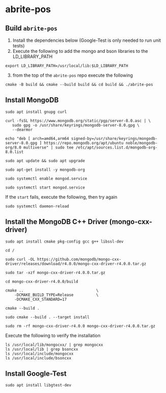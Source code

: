 # abrite-pos
## Build `abrite-pos`
1. Install the dependencies below (Google-Test is only needed to run unit tests)
1. Execute the following to add the mongo and bson libraries to the LD_LIBRARY_PATH
```
export LD_LIBRARY_PATH=/usr/local/lib:$LD_LIBRARY_PATH
```
3. from the top of the `abrite-pos` repo execute the following
```
cmake -B build && cmake --build build && cd build && ./abrite-pos
```

## Install MongoDB
```
sudo apt install gnupg curl
```
```
curl -fsSL https://www.mongodb.org/static/pgp/server-8.0.asc | \
   sudo gpg -o /usr/share/keyrings/mongodb-server-8.0.gpg \
   --dearmor
```
```
echo "deb [ arch=amd64,arm64 signed-by=/usr/share/keyrings/mongodb-server-8.0.gpg ] https://repo.mongodb.org/apt/ubuntu noble/mongodb-org/8.0 multiverse" | sudo tee /etc/apt/sources.list.d/mongodb-org-8.0.list
```
```
sudo apt update && sudo apt upgrade
```
```
sudo apt-get install -y mongodb-org
```
```
sudo systemctl enable mongod.service
```
```
sudo systemctl start mongod.service
```
If the `start` fails, execute the following, then try again
```
sudo systemctl daemon-reload
```

## Install the MongoDB C++ Driver (mongo-cxx-driver)
```
sudo apt install cmake pkg-config gcc g++ libssl-dev
```
```
cd /
```
```
sudo curl -OL https://github.com/mongodb/mongo-cxx-driver/releases/download/r4.0.0/mongo-cxx-driver-r4.0.0.tar.gz
```
```
sudo tar -xzf mongo-cxx-driver-r4.0.0.tar.gz
```
```
cd mongo-cxx-driver-r4.0.0/build
```
```
cmake ..                                \
    -DCMAKE_BUILD_TYPE=Release          \
    -DCMAKE_CXX_STANDARD=17
```
```
cmake --build .
```
```
sudo cmake --build . --target install
```
```
sudo rm -rf mongo-cxx-driver-r4.0.0 mongo-cxx-driver-r4.0.0.tar.gz
```
Execute the following to verify the installation
```
ls /usr/local/lib/mongocxx/ | grep mongocxx
ls /usr/local/lib | grep bsoncxx
ls /usr/local/include/mongocxx
ls /usr/local/include/bsoncxx
```

## Install Google-Test
```
sudo apt install libgtest-dev
```